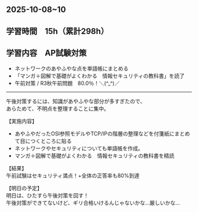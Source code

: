 ## 2025-10-08~10

## 学習時間　15h（累計298h）

## 学習内容　AP試験対策
- ネットワークのあやふやな点を単語帳にまとめる
- 「マンガ＋図解で基礎がよくわかる　情報セキュリティの教科書」を読了
- 午前対策 / R3秋午前問題　80.0％！＼(^_^)／


---
午後対策するには、知識があやふやな部分が多すぎたので、<br>
あらためて、不明点を整理することに集中。

【実施内容】
- あやふやだったOSI参照モデルやTCP/IPの階層の整理などを付箋紙にまとめて目につくところに貼る<br>
- ネットワークやセキュリティについても単語帳を作成。<br>
- マンガ＋図解で基礎がよくわかる　情報セキュリティの教科書を精読<br>

【結果】<br>
午前試験はセキュリティ満点！+全体の正答率も80%到達

【明日の予定】<br>
明日は、ひたすら午後対策を回す！<br>
午後対策ができてないけど、ギリ合格いけるんじゃないかな…厳しいかな...

